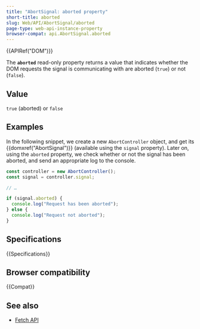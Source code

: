 ```yaml
---
title: "AbortSignal: aborted property"
short-title: aborted
slug: Web/API/AbortSignal/aborted
page-type: web-api-instance-property
browser-compat: api.AbortSignal.aborted
---
```


{{APIRef("DOM")}}

The **`aborted`** read-only property returns a value that indicates whether the DOM requests the signal is communicating with are aborted (`true`) or not (`false`).

## Value

`true` (aborted) or `false`

## Examples

In the following snippet, we create a new `AbortController` object, and get its {{domxref("AbortSignal")}} (available using the `signal` property).
Later on, using the `aborted` property, we check whether or not the signal has been aborted, and send an appropriate log to the console.

```js
const controller = new AbortController();
const signal = controller.signal;

// …

if (signal.aborted) {
  console.log("Request has been aborted");
} else {
  console.log("Request not aborted");
}
```

## Specifications

{{Specifications}}

## Browser compatibility

{{Compat}}

## See also

- [Fetch API](/en-US/docs/Web/API/Fetch_API)
